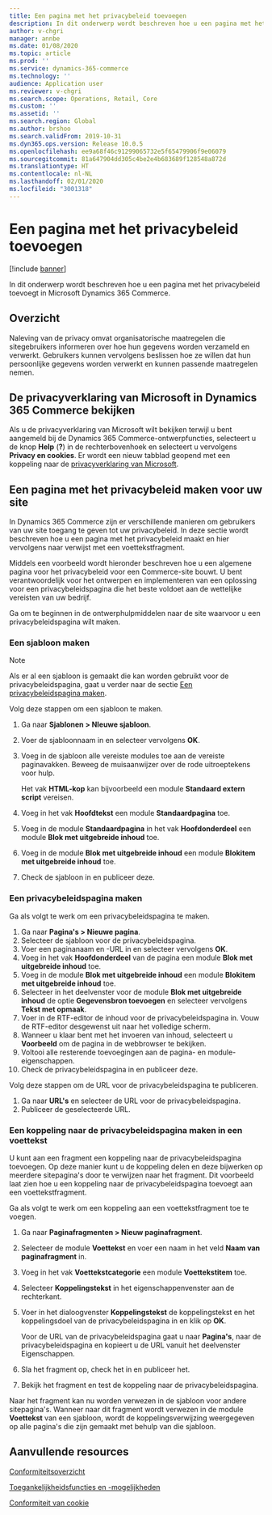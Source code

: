 ```yaml
---
title: Een pagina met het privacybeleid toevoegen
description: In dit onderwerp wordt beschreven hoe u een pagina met het privacybeleid toevoegt in Microsoft Dynamics 365 Commerce.
author: v-chgri
manager: annbe
ms.date: 01/08/2020
ms.topic: article
ms.prod: ''
ms.service: dynamics-365-commerce
ms.technology: ''
audience: Application user
ms.reviewer: v-chgri
ms.search.scope: Operations, Retail, Core
ms.custom: ''
ms.assetid: ''
ms.search.region: Global
ms.author: brshoo
ms.search.validFrom: 2019-10-31
ms.dyn365.ops.version: Release 10.0.5
ms.openlocfilehash: ee9a68f46c91299065732e5f65479906f9e06079
ms.sourcegitcommit: 81a647904dd305c4be2e4b683689f128548a872d
ms.translationtype: HT
ms.contentlocale: nl-NL
ms.lasthandoff: 02/01/2020
ms.locfileid: "3001318"
---
```

# <a name="add-a-privacy-policy-page"></a>Een pagina met het privacybeleid toevoegen


[!include [banner](includes/banner.md)]

In dit onderwerp wordt beschreven hoe u een pagina met het privacybeleid toevoegt in Microsoft Dynamics 365 Commerce.

## <a name="overview"></a>Overzicht

Naleving van de privacy omvat organisatorische maatregelen die sitegebruikers informeren over hoe hun gegevens worden verzameld en verwerkt. Gebruikers kunnen vervolgens beslissen hoe ze willen dat hun persoonlijke gegevens worden verwerkt en kunnen passende maatregelen nemen.

## <a name="review-the-microsoft-privacy-statement-in-dynamics-365-commerce"></a>De privacyverklaring van Microsoft in Dynamics 365 Commerce bekijken

Als u de privacyverklaring van Microsoft wilt bekijken terwijl u bent aangemeld bij de Dynamics 365 Commerce-ontwerpfuncties, selecteert u de knop **Help** (**?**) in de rechterbovenhoek en selecteert u vervolgens **Privacy en cookies**. Er wordt een nieuw tabblad geopend met een koppeling naar de [privacyverklaring van Microsoft](https://privacy.microsoft.com/privacystatement).

## <a name="build-a-privacy-policy-page-for-your-site"></a>Een pagina met het privacybeleid maken voor uw site

In Dynamics 365 Commerce zijn er verschillende manieren om gebruikers van uw site toegang te geven tot uw privacybeleid. In deze sectie wordt beschreven hoe u een pagina met het privacybeleid maakt en hier vervolgens naar verwijst met een voettekstfragment.

Middels een voorbeeld wordt hieronder beschreven hoe u een algemene pagina voor het privacybeleid voor een Commerce-site bouwt. U bent verantwoordelijk voor het ontwerpen en implementeren van een oplossing voor een privacybeleidspagina die het beste voldoet aan de wettelijke vereisten van uw bedrijf.

Ga om te beginnen in de ontwerphulpmiddelen naar de site waarvoor u een privacybeleidspagina wilt maken.

### <a name="create-a-template"></a>Een sjabloon maken

> [!NOTE]
> Als er al een sjabloon is gemaakt die kan worden gebruikt voor de privacybeleidspagina, gaat u verder naar de sectie [Een privacybeleidspagina maken](#build-a-privacy-policy-page).

Volg deze stappen om een sjabloon te maken.

1. Ga naar **Sjablonen \> NIeuwe sjabloon**.
1. Voer de sjabloonnaam in en selecteer vervolgens **OK**.
1. Voeg in de sjabloon alle vereiste modules toe aan de vereiste paginavakken. Beweeg de muisaanwijzer over de rode uitroeptekens voor hulp.

    Het vak **HTML-kop** kan bijvoorbeeld een module **Standaard extern script** vereisen.

1. Voeg in het vak **Hoofdtekst** een module **Standaardpagina** toe.
1. Voeg in de module **Standaardpagina** in het vak **Hoofdonderdeel** een module **Blok met uitgebreide inhoud** toe.
1. Voeg in de module **Blok met uitgebreide inhoud** een module **Blokitem met uitgebreide inhoud** toe.
1. Check de sjabloon in en publiceer deze.

### <a name="build-a-privacy-policy-page"></a>Een privacybeleidspagina maken

Ga als volgt te werk om een privacybeleidspagina te maken.

1. Ga naar **Pagina's \> Nieuwe pagina**.
1. Selecteer de sjabloon voor de privacybeleidspagina.
1. Voer een paginanaam en -URL in en selecteer vervolgens **OK**. 
1. Voeg in het vak **Hoofdonderdeel** van de pagina een module **Blok met uitgebreide inhoud** toe.
1. Voeg in de module **Blok met uitgebreide inhoud** een module **Blokitem met uitgebreide inhoud** toe.
1. Selecteer in het deelvenster voor de module **Blok met uitgebreide inhoud** de optie **Gegevensbron toevoegen** en selecteer vervolgens **Tekst met opmaak**.
1. Voer in de RTF-editor de inhoud voor de privacybeleidspagina in. Vouw de RTF-editor desgewenst uit naar het volledige scherm.
1. Wanneer u klaar bent met het invoeren van inhoud, selecteert u **Voorbeeld** om de pagina in de webbrowser te bekijken.
1. Voltooi alle resterende toevoegingen aan de pagina- en module-eigenschappen.
1. Check de privacybeleidspagina in en publiceer deze.

Volg deze stappen om de URL voor de privacybeleidspagina te publiceren.

1. Ga naar **URL's** en selecteer de URL voor de privacybeleidspagina.
1. Publiceer de geselecteerde URL.

### <a name="create-a-link-to-the-privacy-policy-page-in-a-footer"></a>Een koppeling naar de privacybeleidspagina maken in een voettekst

U kunt aan een fragment een koppeling naar de privacybeleidspagina toevoegen. Op deze manier kunt u de koppeling delen en deze bijwerken op meerdere sitepagina's door te verwijzen naar het fragment. Dit voorbeeld laat zien hoe u een koppeling naar de privacybeleidspagina toevoegt aan een voettekstfragment.

Ga als volgt te werk om een koppeling aan een voettekstfragment toe te voegen.

1. Ga naar **Paginafragmenten \> Nieuw paginafragment**.
1. Selecteer de module **Voettekst** en voer een naam in het veld **Naam van paginafragment** in.
1. Voeg in het vak **Voettekstcategorie** een module **Voettekstitem** toe.
1. Selecteer **Koppelingstekst** in het eigenschappenvenster aan de rechterkant.
1. Voer in het dialoogvenster **Koppelingstekst** de koppelingstekst en het koppelingsdoel van de privacybeleidspagina in en klik op **OK**.

    Voor de URL van de privacybeleidspagina gaat u naar **Pagina's**, naar de privacybeleidspagina en kopieert u de URL vanuit het deelvenster Eigenschappen.

1. Sla het fragment op, check het in en publiceer het.
1. Bekijk het fragment en test de koppeling naar de privacybeleidspagina.

Naar het fragment kan nu worden verwezen in de sjabloon voor andere sitepagina's. Wanneer naar dit fragment wordt verwezen in de module **Voettekst** van een sjabloon, wordt de koppelingsverwijzing weergegeven op alle pagina's die zijn gemaakt met behulp van die sjabloon.

## <a name="additional-resources"></a>Aanvullende resources

[Conformiteitsoverzicht](compliance-overview.md)

[Toegankelijkheidsfuncties en -mogelijkheden](accessibility.md)

[Conformiteit van cookie](cookie-compliance.md)
